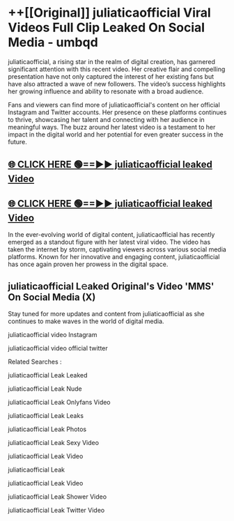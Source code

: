 # ++[[Original]] juliaticaofficial Viral Videos Full Clip Leaked On Social Media - umbqd<br>

juliaticaofficial, a rising star in the realm of digital creation, has garnered significant attention with this recent video. Her creative flair and compelling presentation have not only captured the interest of her existing fans but have also attracted a wave of new followers. The video’s success highlights her growing influence and ability to resonate with a broad audience.

Fans and viewers can find more of juliaticaofficial's content on her official Instagram and Twitter accounts. Her presence on these platforms continues to thrive, showcasing her talent and connecting with her audience in meaningful ways. The buzz around her latest video is a testament to her impact in the digital world and her potential for even greater success in the future.


## [🌐 CLICK HERE 🟢==►► juliaticaofficial leaked Video ](https://onlyclips.site?title=juliaticaofficial&ref=git)

## [🌐 CLICK HERE 🟢==►► juliaticaofficial leaked Video ](https://onlyclips.site?title=juliaticaofficial&ref=git)


In the ever-evolving world of digital content, juliaticaofficial has recently emerged as a standout figure with her latest viral video. The video has taken the internet by storm, captivating viewers across various social media platforms. Known for her innovative and engaging content, juliaticaofficial has once again proven her prowess in the digital space.



## juliaticaofficial L𝚎aked Original's Video 'MMS' On Social Media (X)


Stay tuned for more updates and content from juliaticaofficial as she continues to make waves in the world of digital media.

juliaticaofficial video Instagram

juliaticaofficial video official twitter


Related Searches :

juliaticaofficial Leak Leaked

juliaticaofficial Leak Nude

juliaticaofficial Leak Onlyfans Video

juliaticaofficial Leak Leaks

juliaticaofficial Leak Photos

juliaticaofficial Leak Sexy Video

juliaticaofficial Leak Video

juliaticaofficial Leak

juliaticaofficial Leak Video

juliaticaofficial Leak Shower Video

juliaticaofficial Leak Twitter Video


